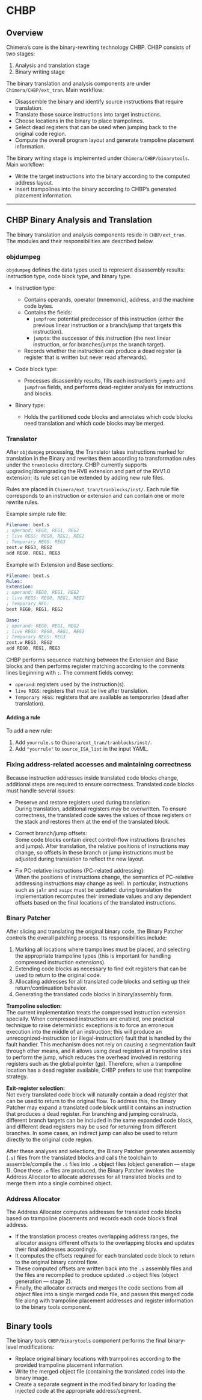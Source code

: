 # CHBP

## Overview

Chimera’s core is the binary-rewriting technology CHBP. CHBP consists of two stages:

1. Analysis and translation stage  
2. Binary writing stage

The binary translation and analysis components are under `Chimera/CHBP/ext_tran`. Main workflow:

- Disassemble the binary and identify source instructions that require translation.
- Translate those source instructions into target instructions.
- Choose locations in the binary to place trampolines.
- Select dead registers that can be used when jumping back to the original code region.
- Compute the overall program layout and generate trampoline placement information.

The binary writing stage is implemented under `Chimera/CHBP/binarytools`. Main workflow:

- Write the target instructions into the binary according to the computed address layout.
- Insert trampolines into the binary according to CHBP’s generated placement information.

---

## CHBP Binary Analysis and Translation

The binary translation and analysis components reside in `CHBP/ext_tran`. The modules and their responsibilities are described below.

### objdumpeg

`objdumpeg` defines the data types used to represent disassembly results: instruction type, code block type, and binary type.

- Instruction type:
  - Contains operands, operator (mnemonic), address, and the machine code bytes.
  - Contains the fields:
    - `jumpfrom`: potential predecessor of this instruction (either the previous linear instruction or a branch/jump that targets this instruction).
    - `jumpto`: the successor of this instruction (the next linear instruction, or for branches/jumps the branch target).
  - Records whether the instruction can produce a dead register (a register that is written but never read afterwards).

- Code block type:
  - Processes disassembly results, fills each instruction’s `jumpto` and `jumpfrom` fields, and performs dead-register analysis for instructions and blocks.

- Binary type:
  - Holds the partitioned code blocks and annotates which code blocks need translation and which code blocks may be merged.

### Translator

After `objdumpeg` processing, the Translator takes instructions marked for translation in the Binary and rewrites them according to transformation rules under the `tranblocks` directory. CHBP currently supports upgrading/downgrading the RVB extension and part of the RVV1.0 extension; its rule set can be extended by adding new rule files.

Rules are placed in `Chimera/ext_tran/tranblocks/inst/`. Each rule file corresponds to an instruction or extension and can contain one or more rewrite rules.

Example simple rule file:

```s
Filename: bext.s
; operand: REG0, REG1, REG2
; live REGS: REG0, REG1, REG2
; Temporary REGS: REG3
zext.w REG3, REG2
add REG0, REG1, REG3
```

Example with Extension and Base sections:

```s
Filename: bext.s
Rules:
Extension:
; operand: REG0, REG1, REG2
; live REGS: REG0, REG1, REG2
; Temporary REG:
bext REG0, REG1, REG2

Base:
; operand: REG0, REG1, REG2
; live REGS: REG0, REG1, REG2
; Temporary REGS: REG3
zext.w REG3, REG2
add REG0, REG1, REG3
```

CHBP performs sequence matching between the Extension and Base blocks and then performs register matching according to the comments lines beginning with `;`. The comment fields convey:

- `operand`: registers used by the instruction(s).
- `live REGS`: registers that must be live after translation.
- `Temporary REGS`: registers that are available as temporaries (dead after translation).

#### Adding a rule

To add a new rule:

1. Add `yourrule.s` to `Chimera/ext_tran/tranblocks/inst/`.
2. Add `"yourrule"` to `source_ISA_list` in the input YAML.

### Fixing address-related accesses and maintaining correctness

Because instruction addresses inside translated code blocks change, additional steps are required to ensure correctness. Translated code blocks must handle several issues:

- Preserve and restore registers used during translation:  
  During translation, additional registers may be overwritten. To ensure correctness, the translated code saves the values of those registers on the stack and restores them at the end of the translated block.

- Correct branch/jump offsets:  
  Some code blocks contain direct control-flow instructions (branches and jumps). After translation, the relative positions of instructions may change, so offsets in these branch or jump instructions must be adjusted during translation to reflect the new layout.

- Fix PC-relative instructions (PC-related addressing):  
  When the positions of instructions change, the semantics of PC-relative addressing instructions may change as well. In particular, instructions such as `jalr` and `auipc` must be updated: during translation the implementation recomputes their immediate values and any dependent offsets based on the final locations of the translated instructions.

### Binary Patcher

After slicing and translating the original binary code, the Binary Patcher controls the overall patching process. Its responsibilities include:

1. Marking all locations where trampolines must be placed, and selecting the appropriate trampoline types (this is important for handling compressed instruction extensions).
2. Extending code blocks as necessary to find exit registers that can be used to return to the original code.
3. Allocating addresses for all translated code blocks and setting up their return/continuation behavior.
4. Generating the translated code blocks in binary/assembly form.

**Trampoline selection:**  
The current implementation treats the compressed instruction extension specially. When compressed instructions are enabled, one practical technique to raise deterministic exceptions is to force an erroneous execution into the middle of an instruction; this will produce an unrecognized-instruction (or illegal-instruction) fault that is handled by the fault handler. This mechanism does not rely on causing a segmentation fault through other means, and it allows using dead registers at trampoline sites to perform the jump, which reduces the overhead involved in restoring registers such as the global pointer (gp). Therefore, when a trampoline location has a dead register available, CHBP prefers to use that trampoline strategy.

**Exit-register selection:**  
Not every translated code block will naturally contain a dead register that can be used to return to the original flow. To address this, the Binary Patcher may expand a translated code block until it contains an instruction that produces a dead register. For branching and jumping constructs, different branch targets can be included in the same expanded code block, and different dead registers may be used for returning from different branches. In some cases, an indirect jump can also be used to return directly to the original code region.

After these analyses and selections, the Binary Patcher generates assembly (`.s`) files from the translated blocks and calls the toolchain to assemble/compile the `.s` files into `.o` object files (object generation — stage 1). Once these `.o` files are produced, the Binary Patcher invokes the Address Allocator to allocate addresses for all translated blocks and to merge them into a single combined object.

### Address Allocator

The Address Allocator computes addresses for translated code blocks based on trampoline placements and records each code block’s final address.

- If the translation process creates overlapping address ranges, the allocator assigns different offsets to the overlapping blocks and updates their final addresses accordingly.
- It computes the offsets required for each translated code block to return to the original binary control flow.
- These computed offsets are written back into the `.s` assembly files and the files are recompiled to produce updated `.o` object files (object generation — stage 2).
- Finally, the allocator extracts and merges the code sections from all object files into a single merged code file, and passes this merged code file along with trampoline placement addresses and register information to the binary tools component.

## Binary tools

The binary tools `CHBP/binarytools` component performs the final binary-level modifications:

- Replace original binary locations with trampolines according to the provided trampoline placement information.
- Write the merged object file (containing the translated code) into the binary image.
- Create a separate segment in the modified binary for loading the injected code at the appropriate address/segment.

 
